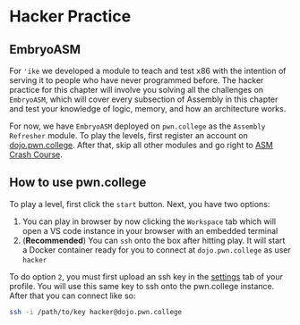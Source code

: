 # Hacker Practice

## EmbryoASM

For `'ike` we developed a module to teach and test x86 with the intention of serving it to people who have never programmed before. The hacker practice for this chapter will involve you solving all the challenges on `EmbryoASM`, which will cover every subsection of Assembly in this chapter and test your knowledge of logic, memory, and how an architecture works. 

For now, we have `EmbryoASM` deployed on `pwn.college` as the `Assembly Refresher` module. To play the levels, first register an account on [dojo.pwn.college](https://dojo.pwn.college/register). After that, skip all other modules and go right to [ASM Crash Course](https://dojo.pwn.college/fundamentals/assembly-crash-course).

## How to use pwn.college

To play a level, first click the `start` button. Next, you have two options:
1. You can play in browser by now clicking the `Workspace` tab which will open a VS code instance in your browser with an embedded terminal
2. (**Recommended**) You can `ssh` onto the box after hitting play. It will start a Docker container ready for you to connect at `dojo.pwn.college` as user `hacker`

To do option `2`, you must first upload an ssh key in the [settings](https://dojo.pwn.college/settings#key) tab of your profile. You will use this same key to ssh onto the pwn.college instance. After that you can connect like so:
```bash
ssh -i /path/to/key hacker@dojo.pwn.college
```
